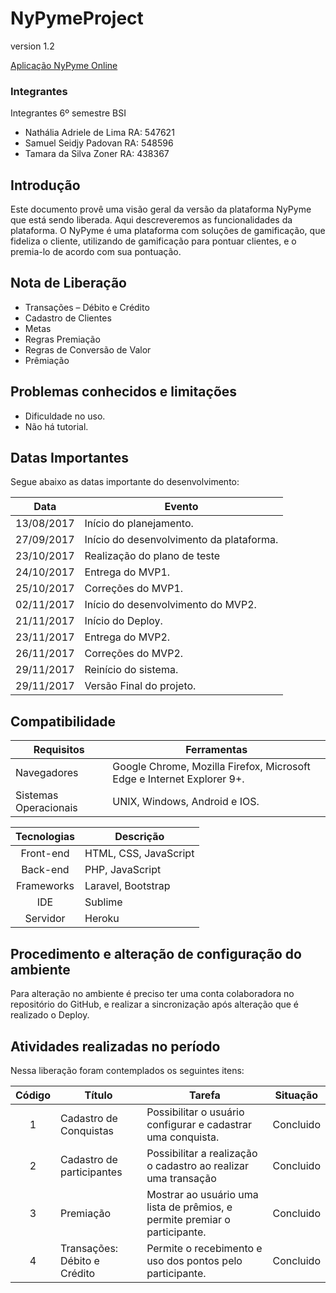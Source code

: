 # NyPymeProject

version 1.2

[Aplicação NyPyme Online](http://nypyme.herokuapp.com)

### Integrantes
Integrantes
6º semestre BSI
*	Nathália Adriele de Lima RA: 547621
*	Samuel Seidjy Padovan RA: 548596
* Tamara da Silva Zoner RA: 438367

## Introdução
Este documento provê uma visão geral da versão da plataforma NyPyme que está sendo liberada. Aqui descreveremos as funcionalidades da plataforma. 
O NyPyme é uma plataforma com soluções de gamificação, que fideliza o cliente, utilizando de gamificação para pontuar clientes, e o premia-lo de acordo com sua pontuação.  

## Nota de Liberação
*	Transações – Débito e Crédito
*	Cadastro de Clientes
*	Metas
*	Regras Premiação
*	Regras de Conversão de Valor
* Prêmiação

## Problemas conhecidos e limitações
* Dificuldade no uso.
* Não há tutorial.

## Datas Importantes
Segue abaixo as datas importante do desenvolvimento:

| Data  | Evento    |
|:-----:|-----------|
| 13/08/2017  |	Início do planejamento. |
| 27/09/2017  |	Início do desenvolvimento da plataforma.  |
| 23/10/2017  |	Realização do plano de teste  | 
| 24/10/2017  |	Entrega do MVP1.  |
| 25/10/2017  |	Correções do MVP1.  |
| 02/11/2017  |	Início do desenvolvimento do MVP2.  |
| 21/11/2017  |	Início do Deploy. |
| 23/11/2017  |	Entrega do MVP2.  |
| 26/11/2017  |	Correções do MVP2.  |
| 29/11/2017  |	Reinício do sistema.  |
| 29/11/2017  |	Versão Final do projeto.  |


## Compatibilidade

| Requisitos    | Ferramentas   |
|---------------|---------------|
|Navegadores|	Google Chrome, Mozilla Firefox, Microsoft Edge e Internet Explorer 9+.|
|Sistemas Operacionais|	UNIX, Windows, Android e IOS.|

| Tecnologias   | Descrição |
|:-------------:|-----------|
| Front-end |	HTML, CSS, JavaScript |
| Back-end	| PHP, JavaScript  |
| Frameworks  |	Laravel, Bootstrap  |
| IDE	| Sublime  |
| Servidor |	Heroku  |


## Procedimento e alteração de configuração do ambiente

Para alteração no ambiente é preciso ter uma conta colaboradora no repositório do GitHub, e realizar a sincronização após alteração que é realizado o Deploy.

## Atividades realizadas no período
Nessa liberação foram contemplados os seguintes itens:

| Código    | Título    | Tarefa    | Situação  |
|:---------:|-----------|-----------|:---------:|
| 1 |	Cadastro de Conquistas|	Possibilitar o usuário configurar e cadastrar uma conquista.|	Concluido |
| 2 |	Cadastro de participantes |	Possibilitar a realização o cadastro ao realizar uma transação	| Concluido |
| 3 |	Premiação |	Mostrar ao usuário uma lista de prêmios, e permite premiar o participante.|	Concluido |
| 4 |	Transações:  Débito e Crédito |	Permite o recebimento e uso dos pontos pelo participante.	| Concluido  |

